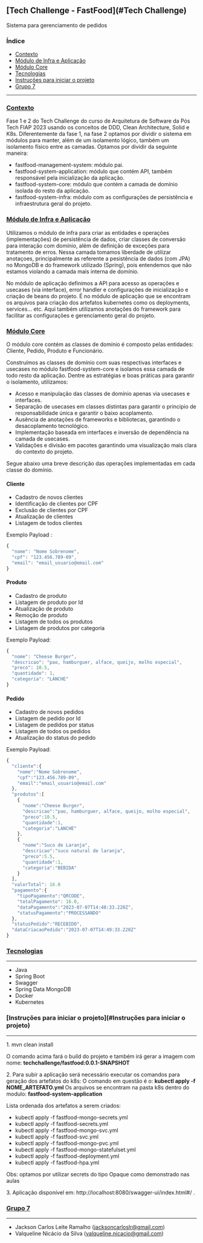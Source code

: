 ## [Tech Challenge - FastFood](#Tech Challenge)

Sistema para gerenciamento de pedidos

### Índice

* [Contexto](#contexto)
* [Módulo de Infra e Aplicação](#Módulo_De_Infra_E_Aplicacao)
* [Módulo Core](#dominio)
* [Tecnologias](#tecnologias)
* [Instruções para iniciar o projeto](#instruções-para-iniciar-o-projeto)
* [Grupo 7](#grupo-7)

***
### [Contexto](#Contexto)
Fase 1 e 2 do Tech Challenge do curso de Arquitetura de Software
da Pós Tech FIAP 2023 usando os conceitos de DDD, Clean Architecture, Solid e K8s. Diferentemente da fase 1, na fase 2 optamos por 
dividir o sistema em módulos para manter, além de um isolamento lógico, também um isolamento físico entre as camadas. Optamos por dividir da seguinte maneira:

* fastfood-management-system: módulo pai.
* fastfood-system-application: módulo que contém API, também responsável pela inicialização da aplicação.
* fastfood-system-core: módulo que contém a camada de domínio isolada do resto da aplicação.
* fastfood-system-infra: módulo com as configurações de persistência e infraestrutura geral do projeto.

### [Módulo de Infra e Aplicação](#Módulo_De_Infra_E_Aplicacao)

<p>Utilizamos o módulo de infra para criar as entidades e operações (implementações) de persistência de dados, criar classes
de conversão para interação com domínio, além de definição de exceções para tratamento de erros. Nessa camada tomamos
liberdade de utilizar anotaçoes, principalmente as referente a pesistência de dados (com JPA) no MongoDB e do framework utilizado (Spring),
pois entendemos que não estamos violando a camada mais interna de domínio.</p>

<p>No módulo de aplicação definimos a API para acesso as operações e usecases (via interface), error handler e configurações de inicialização e 
criação de beans do projeto. É no módulo de aplicação que se encontram os arquivos para criação dos artefatos kubernetes como os deployments,
services... etc. Aqui também utilizamos anotações do framework para facilitar as configurações e gerenciamento geral do projeto.

### [Módulo Core](#Dominio)

<p>O módulo core contém as classes de domínio é composto pelas entidades: Cliente, Pedido, Produto e Funcionário.</p> 

<p>Construímos as classes de domínio com suas respectivas interfaces e usecases no módulo fastfood-system-core e 
isolamos essa camada de todo resto da aplicação. Dentre as estratégias e boas práticas para garantir o isolamento, 
utilizamos:</p>

* Acesso e manipulação das classes de domínio apenas via usecases e interfaces.
* Separação de usecases em classes distintas para garantir o principio de responsabilidade única e garantir o baixo acoplamento.
* Ausência de anotações de frameworks e bibliotecas, garantindo o desacoplamento tecnológico.
* Implementação baseada em interfaces e inversão de dependência na camada de usecases.
* Validações e divisão em pacotes garantindo uma visualização mais clara do contexto do projeto.

<p>Segue abaixo uma breve descrição das operações implementadas em cada classe do domínio.</p>


#### **Cliente**
- Cadastro de novos clientes
- Identificação de clientes por CPF
- Exclusão de clientes por CPF
- Atualização de clientes
- Listagem de todos clientes

    
Exemplo Payload :
```javascript
{
  "nome": "Nome Sobrenome",
  "cpf": "123.456.789-09",
  "email": "email_usuario@email.com"
}
```

#### **Produto**
  - Cadastro de produto
  - Listagem de produto por Id
  - Atualização de produto
  - Remoção de produto
  - Listagem de todos os produtos
  - Listagem de produtos por categoria
  
Exemplo Payload:
```javascript
{
  "nome": "Cheese Burger",
  "descricao": "pao, hamburguer, alface, queijo, molho especial",
  "preco": 10.5,
  "quantidade": 1,
  "categoria": "LANCHE"
}
```

#### **Pedido**
- Cadastro de novos pedidos
- Listagem de pedido por Id
- Listagem de pedidos por status
- Listagem de todos os pedidos
- Atualização do status do pedido

Exemplo Payload:
```javascript
{
  "cliente":{
    "nome":"Nome Sobrenome",
    "cpf":"123.456.789-09",
    "email":"email_usuario@email.com"
  },
  "produtos":[
    {
      "nome":"Cheese Burger",
      "descricao":"pao, hamburguer, alface, queijo, molho especial",
      "preco":10.5,
      "quantidade":1,
      "categoria":"LANCHE"
    },
    {
      "nome":"Suco de Laranja",
      "descricao":"suco natural de laranja",
      "preco":5.5,
      "quantidade":1,
      "categoria":"BEBIDA"
    }
  ],
  "valorTotal": 16.0
  "pagamento":{
    "tipoPagamento":"QRCODE",
    "totalPagamento": 16.0,
    "dataPagamento":"2023-07-07T14:48:33.220Z",
    "statusPagamento":"PROCESSANDO"
  },
  "statusPedido":"RECEBIDO",
  "dataCriacaoPedido":"2023-07-07T14:49:33.220Z"
}
```


### [Tecnologias](#Tecnologias)
***
* Java
* Spring Boot
* Swagger
* Spring Data MongoDB
* Docker
* Kubernetes


### [Instruções para iniciar o projeto](#Instruções para iniciar o projeto)
***
<p>1.  mvn clean install
<p>O comando acima fará o build do projeto e também irá gerar a imagem com nome: <strong>techchallenge/fastfood:0.0.1-SNAPSHOT</strong>

<p>2. Para subir a aplicação será necessário executar os comandos para geração dos artefatos do k8s:
O comando em questão é o: <strong>kubectl apply -f NOME_ARTEFATO.yml </strong> Os arquivos se encontram na pasta k8s dentro do modulo: <strong>fastfood-system-application</strong>
<p> Lista ordenada dos artefatos a serem criados:
   
   * kubectl apply -f fastfood-mongo-secrets.yml
   * kubectl apply -f fastfood-secrets.yml
   * kubectl apply -f fastfood-mongo-svc.yml
   * kubectl apply -f fastfood-svc.yml
   * kubectl apply -f fastfood-mongo-pvc.yml
   * kubectl apply -f fastfood-mongo-statefulset.yml
   * kubectl apply -f fastfood-deployment.yml
   * kubectl apply -f fastfood-hpa.yml

<p>Obs: optamos por utilizar secrets do tipo Opaque como demonstrado nas aulas</p>

<p>3.  Aplicação disponível em: http://localhost:8080/swagger-ui/index.html#/ .



### [Grupo 7](#grupo-7)
***
* Jackson Carlos Leite Ramalho (jacksoncarloslr@gmail.com)
* Valqueline Nicácio da Silva (valqueline.nicacio@gmail.com)

